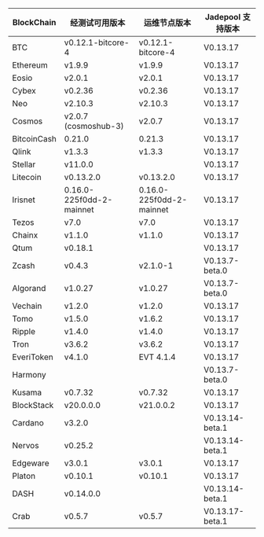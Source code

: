 | BlockChain  | 经测试可用版本| 运维节点版本 | Jadepool 支持版本 |
| ----------- | ---------- | ---------- | ---------- |
| BTC         | v0.12.1-bitcore-4    |    v0.12.1-bitcore-4  | V0.13.17 |
| Ethereum    | v1.9.9     |     	v1.9.9 | V0.13.17 |
| Eosio       | v2.0.1 | v2.0.1 | V0.13.17 |
| Cybex       | v0.2.36    |   	v0.2.36  | V0.13.17 |
| Neo         | v2.10.3    |    	v2.10.3 | V0.13.17    |
| Cosmos      | v2.0.7 (cosmoshub-3)     |  v2.0.7  | V0.13.17 |
| BitcoinCash | 0.21.0     | 0.21.3   | V0.13.17 |
| Qlink       | v1.3.3     |  	v1.3.3    | V0.13.17 |
| Stellar     | v11.0.0    |     | V0.13.17 |
| Litecoin    | v0.13.2.0    |   v0.13.2.0   | V0.13.17 |
| Irisnet     | 0.16.0-225f0dd-2-mainnet    |  0.16.0-225f0dd-2-mainnet	   | V0.13.17 |
| Tezos       | v7.0   | v7.0     | V0.13.17 |
| Chainx      | v1.1.0     |  v1.1.0    | V0.13.17 |
| Qtum        | v0.18.1    |     | V0.13.17 |
| Zcash       | v0.4.3     |   	v2.1.0-1   | V0.13.7-beta.0 |
| Algorand    | v1.0.27    |  v1.0.27    | V0.13.7-beta.0 |
| Vechain     | v1.2.0     |  v1.2.0    | V0.13.17 |
| Tomo        | v1.5.0     |   v1.6.2   | V0.13.17 |
| Ripple      | v1.4.0     |  	v1.4.0    | V0.13.17 |
| Tron        | v3.6.2 |     	v3.6.2       | V0.13.17 |
| EveriToken  | v4.1.0 |     EVT 4.1.4       | V0.13.17 |
| Harmony     |            |            | V0.13.7-beta.0 |
| Kusama      | v0.7.32    |  v0.7.32   | V0.13.17 |
| BlockStack  | v20.0.0.0 |     	v21.0.0.2       | V0.13.17 |
| Cardano     | v3.2.0     |            | V0.13.14-beta.1           |
| Nervos      | v0.25.2   |            |  V0.13.14-beta.1        |
| Edgeware    | v3.0.1    | v3.0.1     |  V0.13.17          |
| Platon      | v0.10.1   | v0.10.1  |  V0.13.17  |
| DASH        | v0.14.0.0   |        |  V0.13.14-beta.1  |
| Crab        |  v0.5.7   |   v0.5.7      |  V0.13.17-beta.1  |
